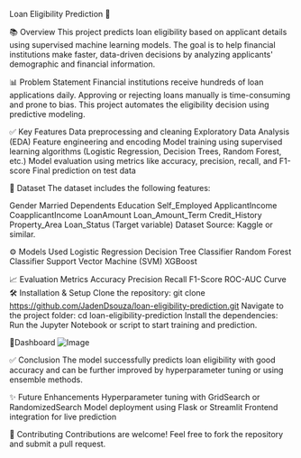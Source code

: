 Loan Eligibility Prediction 🚀

📚 Overview
This project predicts loan eligibility based on applicant details using supervised machine learning models. The goal is to help financial institutions make faster, data-driven decisions by analyzing applicants' demographic and financial information.


📊 Problem Statement
Financial institutions receive hundreds of loan applications daily. Approving or rejecting loans manually is time-consuming and prone to bias. This project automates the eligibility decision using predictive modeling.



✅ Key Features
Data preprocessing and cleaning
Exploratory Data Analysis (EDA)
Feature engineering and encoding
Model training using supervised learning algorithms (Logistic Regression, Decision Trees, Random Forest, etc.)
Model evaluation using metrics like accuracy, precision, recall, and F1-score
Final prediction on test data


📁 Dataset
The dataset includes the following features:

Gender
Married
Dependents
Education
Self_Employed
ApplicantIncome
CoapplicantIncome
LoanAmount
Loan_Amount_Term
Credit_History
Property_Area
Loan_Status (Target variable)
Dataset Source: Kaggle or similar.

⚙️ Models Used
Logistic Regression
Decision Tree Classifier
Random Forest Classifier
Support Vector Machine (SVM)
XGBoost


📈 Evaluation Metrics
Accuracy
Precision
Recall
F1-Score
ROC-AUC Curve
🛠 Installation & Setup
Clone the repository:
git clone https://github.com/JadenDsouza/loan-eligibility-prediction.git
Navigate to the project folder:
cd loan-eligibility-prediction
Install the dependencies:
Run the Jupyter Notebook or script to start training and prediction.

📝Dashboard
![Image](https://github.com/user-attachments/assets/d9769eab-22fb-4e57-a595-e0f436187396)

✅ Conclusion
The model successfully predicts loan eligibility with good accuracy and can be further improved by hyperparameter tuning or using ensemble methods.


✨ Future Enhancements
Hyperparameter tuning with GridSearch or RandomizedSearch
Model deployment using Flask or Streamlit
Frontend integration for live prediction


🤝 Contributing
Contributions are welcome! Feel free to fork the repository and submit a pull request.

